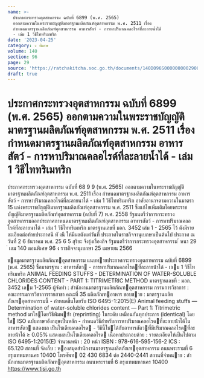 ```yaml
---
name: >-
  ประกาศกระทรวงอุตสาหกรรม ฉบับที่ 6899 (พ.ศ. 2565)
  ออกตามความในพระราชบัญญัติมาตรฐานผลิตภัณฑ์อุตสาหกรรม พ.ศ. 2511 เรื่อง
  กำหนดมาตรฐานผลิตภัณฑ์อุตสาหกรรม อาหารสัตว์ - การหาปริมาณคลอไรด์ที่ละลายน้ำได้
  - เล่ม 1 วิธีไททริเมทริก
date: '2023-04-25'
category: ง พิเศษ
volume: 140
section: 96
page: 29
source: 'https://ratchakitcha.soc.go.th/documents/140D096S0000000002900.pdf'
draft: true
---
```


# ประกาศกระทรวงอุตสาหกรรม ฉบับที่ 6899 (พ.ศ. 2565) ออกตามความในพระราชบัญญัติมาตรฐานผลิตภัณฑ์อุตสาหกรรม พ.ศ. 2511 เรื่อง กำหนดมาตรฐานผลิตภัณฑ์อุตสาหกรรม อาหารสัตว์ - การหาปริมาณคลอไรด์ที่ละลายน้ำได้ - เล่ม 1 วิธีไททริเมทริก

ประกาศกระทรวงอุตสาหกรรม ฉบับที่ 68 9 9 (พ.ศ. 2565) ออกตามความในพระราชบัญญัติมาตรฐานผลิตภัณฑ์อุตสาหกรรม พ.ศ. 2511 เรื่อง กำหนดมาตรฐานผลิตภัณฑ์อุตสาหกรรม อาหารสัตว์ - การหาปริมาณคลอไรด์ที่ละลายนาได้ - เล่ม 1 วิธีไททริเมทริก อาศัยอานาจตามความในมาตรา 15 แห่งพระราชบัญญัติมาตรฐานผลิตภัณฑ์อุตสาหกรรม พ.ศ. 2511 ซึ่งแก้ไขเพิ่มเติมโดยพระราชบัญญัติมาตรฐานผลิตภัณฑ์อุตสาหกรรม (ฉบับที่ 7) พ.ศ. 2558 รัฐมนตรีว่าการกระทรวงอุตสาหกรรมออกประกาศกาหนดมาตรฐานผลิตภัณฑ์อุตสาหกรรม อาหารสัตว์ - การหาปริมาณคลอไรด์ที่ละลายนาได้ - เล่ม 1 วิธีไททริเมทริก มาตรฐานเลขที่ มอก. 3452 เล่ม 1 - 2565 ไว้ ดังมีรายละเอียดต่อท้ายประกาศนี ทั งนี ให้มีผลตังแต่วันที่ ประกาศในราชกิจจานุเบกษาเป็นต้นไป ประกาศ ณ วันที่ 2 6 ธันวาคม พ.ศ. 25 6 5 สุริยะ จึงรุ่งเรืองกิจ รัฐมนตรีว่าการกระทรวงอุตสาหกรรม ้ หนา 29 ่ เลม 140 ตอนพิเศษ 96 ง ราชกิจจานุเบกษา 25 เมษายน 2566

ขอมูลมาตรฐานผลิตภัณฑอุตสาหกรรม แนบทายประกาศกระทรวงอุตสาหกรรม ฉบับที่ 6899 (พ.ศ. 2565) ชื่อมาตรฐาน : อาหารสัตว - การหาปริมาณคลอไรดที่ละลายน้ําได้ - เลม 1 วิธีไททริเมทริก ANIMAL FEEDING STUFFS - DETERMINATION OF WATER-SOLUBLE CHLORIDES CONTENT - PART 1: TITRIMETRIC METHOD มาตรฐานเลขที่ : มอก. 3452 เลม 1-2565 ผู้จัดทํา : สํานักงานมาตรฐานผลิตภัณฑอุตสาหกรรม กรรมการวิชาการ : คณะกรรมการวิชาการรายสาขา คณะที่ 35 ผลิตภัณฑอาหาร ขอบขาย : มาตรฐานผลิตภัณฑอุตสาหกรรมนี้ - กําหนดขึ้นโดยรับ ISO 6495-1:2015(E) Animal feeding stuffs — Determination of water-soluble chlorides content — Part 1: Titrimetric method มาใชโดยวิธีพิมพซ้ํา (reprinting) ในระดับ เหมือนกันทุกประการ (identical) โดยใช ISO ฉบับภาษาอังกฤษเป็นหลัก - กําหนดวิธีสําหรับการหาปริมาณคลอไรดที่ละลายน้ําได้ในอาหารสัตว แสดงผล เป็นโซเดียมคลอไรด - วิธีนี้ใชได้กับอาหารสัตวที่มีปริมาณคลอไรดที่ละลายน้ําได้ ≥ 0.05% แสดงผลเป็นโซเดียมคลอไรด เนื้อหาประกอบด้วย : รายละเอียดให้เป็นไปตาม ISO 6495-1:2015(E) จํานวนหน้า : 20 หน้า ISBN : 978-616-595-156-2 ICS : 65.120 สถานที่ จัดเก็บ : หองสมุดสํานักงานมาตรฐานผลิตภัณฑอุตสาหกรรม ถนนพระรามที่ 6 กรุงเทพมหานคร 10400 โทรศัพท 02 430 6834 ต่อ 2440-2441 สถานที่จําหนาย : สํานักงานมาตรฐานผลิตภัณฑอุตสาหกรรม ถนนพระรามที่ 6 กรุงเทพมหานคร 10400 https://www.tisi.go.th
